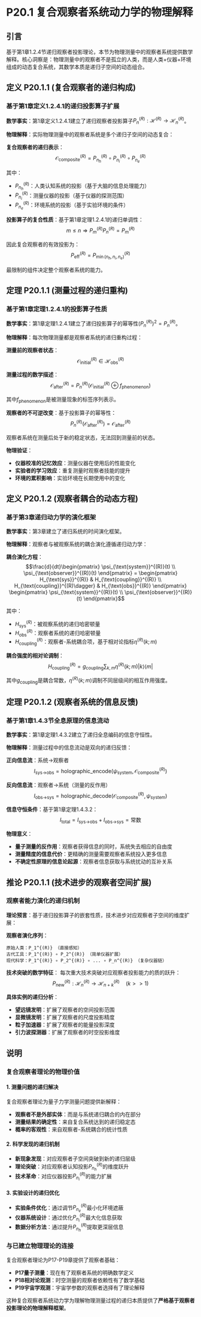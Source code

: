 # P20.1 复合观察者系统动力学的物理解释

## 引言

基于第1章1.2.4节递归观察者投影理论，本节为物理测量中的观察者系统提供数学解释。核心洞察是：物理测量中的观察者不是孤立的人类，而是人类+仪器+环境组成的动态复合系统，其数学本质是递归子空间的动态组合。

## 定义 P20.1.1 (复合观察者的递归构成)

### 基于第1章定义1.2.4.1的递归投影算子扩展

**数学事实**：第1章定义1.2.4.1建立了递归观察者投影算子$P_n^{(R)}: \mathcal{H}^{(R)} \to \mathcal{H}_n^{(R)}$。

**物理解释**：实际物理测量中的观察者系统是多个递归子空间的动态复合：

**复合观察者的递归表示**：
$$\mathcal{O}_{\text{composite}}^{(R)} = P_{n_h}^{(R)} \circ P_{n_i}^{(R)} \circ P_{n_e}^{(R)}$$

其中：
- $P_{n_h}^{(R)}$：人类认知系统的投影（基于大脑的信息处理能力）
- $P_{n_i}^{(R)}$：测量仪器的投影（基于仪器的探测范围）
- $P_{n_e}^{(R)}$：环境系统的投影（基于实验环境的条件）

**投影算子的复合性质**：基于第1章定理1.2.4.1的递归单调性：
$$m \leq n \Rightarrow P_m^{(R)} P_n^{(R)} = P_m^{(R)}$$

因此复合观察者的有效投影为：
$$P_{\text{eff}}^{(R)} = P_{\min(n_h, n_i, n_e)}^{(R)}$$

最限制的组件决定整个观察者系统的能力。

## 定理 P20.1.1 (测量过程的递归重构)

### 基于第1章定理1.2.4.1的投影算子性质

**数学事实**：第1章定理1.2.4.1建立了递归投影算子的幂等性$(P_n^{(R)})^2 = P_n^{(R)}$。

**物理解释**：每次物理测量都是观察者系统的递归重构过程：

**测量前的观察者状态**：
$$\mathcal{O}_{\text{initial}}^{(R)} \in \mathcal{H}_{\text{obs}}^{(R)}$$

**测量过程的数学描述**：
$$\mathcal{O}_{\text{after}}^{(R)} = P_n^{(R)}(\mathcal{O}_{\text{initial}}^{(R)} \oplus f_{\text{phenomenon}})$$

其中$f_{\text{phenomenon}}$是被测量现象的标签序列表示。

**观察者的不可逆改变**：基于投影算子的幂等性：
$$P_n^{(R)}(\mathcal{O}_{\text{after}}^{(R)}) = \mathcal{O}_{\text{after}}^{(R)}$$

观察者系统在测量后处于新的稳定状态，无法回到测量前的状态。

**物理验证**：
- **仪器校准的记忆效应**：测量仪器在使用后的性能变化
- **实验者的学习效应**：重复测量时观察者技能的提升
- **环境的累积影响**：实验环境在长期使用中的变化

## 定义 P20.1.2 (观察者耦合的动态方程)

### 基于第3章递归动力学的演化框架

**数学事实**：第3章建立了递归系统的时间演化框架。

**物理解释**：观察者与被观察系统的耦合演化遵循递归动力学：

**耦合演化方程**：
$$\frac{d}{dt}\begin{pmatrix} \psi_{\text{system}}^{(R)}(t) \\ \psi_{\text{observer}}^{(R)}(t) \end{pmatrix} = \begin{pmatrix} H_{\text{sys}}^{(R)} & H_{\text{coupling}}^{(R)} \\ H_{\text{coupling}}^{(R)\dagger} & H_{\text{obs}}^{(R)} \end{pmatrix} \begin{pmatrix} \psi_{\text{system}}^{(R)}(t) \\ \psi_{\text{observer}}^{(R)}(t) \end{pmatrix}$$

其中：
- $H_{\text{sys}}^{(R)}$：被观察系统的递归哈密顿量
- $H_{\text{obs}}^{(R)}$：观察者系统的递归哈密顿量  
- $H_{\text{coupling}}^{(R)}$：观察者-系统耦合项，基于相对论指标$\eta^{(R)}(k; m)$

**耦合强度的相对论调制**：
$$H_{\text{coupling}}^{(R)} = g_{\text{coupling}} \sum_{k,m} \eta^{(R)}(k; m) |k\rangle\langle m|$$

其中$g_{\text{coupling}}$是耦合常数，$\eta^{(R)}(k; m)$调制不同层级间的相互作用强度。

## 定理 P20.1.2 (观察者系统的信息反馈)

### 基于第1章1.4.3节全息原理的信息流动

**数学事实**：第1章定理1.4.3.2建立了递归全息编码的信息守恒性。

**物理解释**：测量过程中的信息流动是双向的递归反馈：

**正向信息流**：系统→观察者
$$I_{\text{sys→obs}} = \text{holographic\_encode}(\psi_{\text{system}}, \mathcal{O}_{\text{composite}}^{(R)})$$

**反向信息流**：观察者→系统（测量的反作用）
$$I_{\text{obs→sys}} = \text{holographic\_decode}(\mathcal{O}_{\text{composite}}^{(R)}, \psi_{\text{system}})$$

**信息守恒条件**：基于第1章定理1.4.3.2：
$$I_{\text{total}} = I_{\text{sys→obs}} + I_{\text{obs→sys}} = \text{常数}$$

**物理意义**：
- **量子测量的反作用**：观察者获得信息的同时，系统失去相应的自由度
- **测量精度的信息代价**：更精确的测量需要观察者系统投入更多信息
- **不确定性原理的信息论起源**：观察者信息获取与系统扰动的互补关系

## 推论 P20.1.1 (技术进步的观察者空间扩展)

### 观察者能力演化的递归机制

**理论预言**：基于递归投影算子的嵌套性质，技术进步对应观察者子空间的维度扩展：

**观察者演化序列**：
```
原始人类：P_1^{(R)} （直接感知）
古代工具：P_1^{(R)} ∘ P_2^{(R)} （简单仪器扩展）
现代科学：P_1^{(R)} ∘ P_2^{(R)} ∘ ... ∘ P_n^{(R)} （复杂仪器链）
```

**技术突破的数学特征**：
每次重大技术突破对应观察者投影能力的质的跃升：
$$P_{\text{new}}^{(R)} : \mathcal{H}_n^{(R)} \to \mathcal{H}_{n+k}^{(R)} \quad (k >> 1)$$

**具体实例的递归分析**：
- **望远镜发明**：扩展了观察者的空间投影范围
- **显微镜发明**：扩展了观察者的尺度投影精度
- **粒子加速器**：扩展了观察者的能量投影深度
- **引力波探测器**：扩展了观察者的时空投影维度

## 说明

### **复合观察者理论的物理价值**

#### **1. 测量问题的递归解决**
复合观察者理论为量子力学测量问题提供新解释：
- **观察者不是外部实体**：而是与系统递归耦合的内在部分
- **测量结果的确定性**：来自复合系统达到的递归稳定态
- **概率的客观性**：来自观察者-系统耦合的统计性质

#### **2. 科学发现的递归机制**
- **新现象发现**：对应观察者子空间突破到新的递归层级
- **理论突破**：对应观察者认知投影$P_{n_h}^{(R)}$的维度跃升
- **技术革命**：对应仪器投影$P_{n_i}^{(R)}$的能力扩展

#### **3. 实验设计的递归优化**
- **实验条件优化**：通过调节$P_{n_e}^{(R)}$最小化环境遮蔽
- **仪器系统设计**：通过优化$P_{n_i}^{(R)}$最大化信息获取
- **数据分析方法**：通过提升$P_{n_h}^{(R)}$提取更深层信息

### **与已建立物理理论的连接**

复合观察者理论为P17-P19章提供了观察者基础：
- **P17量子测量**：现在有了观察者系统的明确数学定义
- **P18相对论观测**：时空测量的观察者依赖性有了数学基础
- **P19宇宙学观测**：宇宙学参数的观察者选择有了理论解释

这种复合观察者系统动力学为理解物理测量过程的递归本质提供了**严格基于观察者投影理论的物理解释框架**。